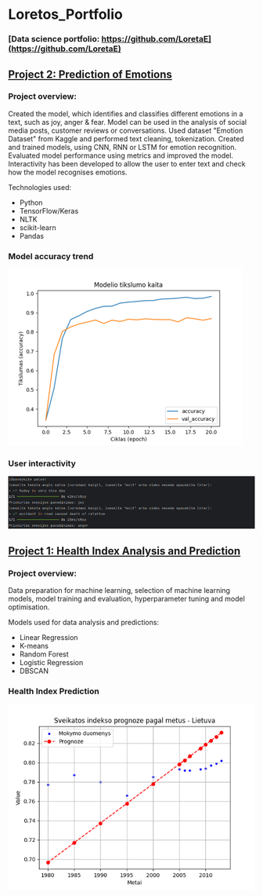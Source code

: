 # Loretos_Portfolio
### [Data science portfolio: https://github.com/LoretaE](https://github.com/LoretaE)

## [Project 2: Prediction of Emotions](https://github.com/LoretaE/EmotionPrediction)
### Project overview:
Created the model, which identifies and classifies different emotions in a text, such as joy, anger & fear. Model can be used in the analysis of social media posts, customer reviews or conversations.
Used dataset "Emotion Dataset" from Kaggle and performed text cleaning, tokenization. Created and trained models, using CNN, RNN or LSTM for emotion recognition. Evaluated model performance using metrics and improved the model. Interactivity has been developed to allow the user to enter text and check how the model recognises emotions.

Technologies used:
* Python
* TensorFlow/Keras
* NLTK
* scikit-learn
* Pandas

### Model accuracy trend

![](/images/ER_acc_trend.png)

### User interactivity 
![](/images/ER_interactivity.png)

## [Project 1: Health Index Analysis and Prediction](https://github.com/LoretaE/SveikatosAnalize)
### Project overview:
Data preparation for machine learning, selection of machine learning models, model training and evaluation, hyperparameter tuning and model optimisation. 

Models used for data analysis and predictions: 
* Linear Regression
* K-means
* Random Forest
* Logistic Regression
* DBSCAN

### Health Index Prediction
![](/images/HI_prediction.png)
